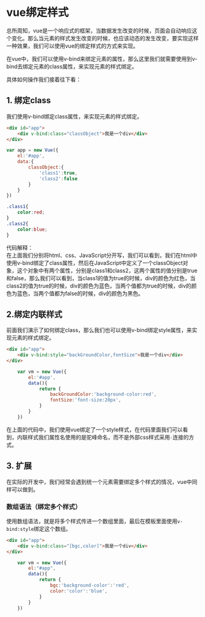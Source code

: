 # vue绑定样式

总所周知，vue是一个响应式的框架，当数据发生改变的时候，页面会自动响应这个变化。那么当元素的样式发生改变的时候，也应该动态的发生改变，要实现这样一种效果，我们可以使用vue的绑定样式的方式来实现。

在vue中，我们可以使用v-bind来绑定元素的属性，那么这里我们就需要使用到v-bind去绑定元素的class属性，来实现元素的样式绑定。

具体如何操作我们接着往下看：

## 1. 绑定class

我们使用v-bind绑定class属性，来实现元素的样式绑定。

```html
<div id="app">
    <div v-bind:class="classObject">我是一个div</div>
</div>
```

```javascript
var app = new Vue({
    el:'#app',
    data:{
        classObject:{
            'class1':true,
            'class2':false
        }
    }
})
```

```css
.class1{
    color:red;
}
.class2{
    color:blue;
}
```

代码解释：  
在上面我们分别将html、css、JavaScript分开写，我们可以看到，我们在html中使用v-bind绑定了class属性，然后在JavaScript中定义了一个classObject对象，这个对象中有两个属性，分别是class1和class2，这两个属性的值分别是true和false，那么我们可以看到，当class1的值为true的时候，div的颜色为红色，当class2的值为true的时候，div的颜色为蓝色，当两个值都为true的时候，div的颜色为蓝色，当两个值都为false的时候，div的颜色为黑色。

## 2.绑定内联样式

前面我们演示了如何绑定class，那么我们也可以使用v-bind绑定style属性，来实现元素的样式绑定。

```html
<div id="app">
    <div v-bind:style="backGroundColor,fontSize">我是一个div</div>
</div>
```

```js
    var vm = new Vue({
        el:'#app',
        data(){
            return {
                backGroundColor:'background-color:red',
                fontSize:'font-size:20px',
            }
        }
    })
```

在上面的代码中，我们使用vue绑定了一个style样式，在代码里面我们可以看到，内联样式我们属性名使用的是驼峰命名，而不是外部css样式采用`-`连接的方式。

## 3. 扩展


在实际的开发中，我们经常会遇到统一个元素需要绑定多个样式的情况，vue中同样可以做到。

### 数组语法（绑定多个样式）

使用数组语法，就是将多个样式传进一个数组里面，最后在模板里面使用`v-bind:style`绑定这个数组。

```html
<div id="app">
    <div v-bind:class="[bgc,color]">我是一个div</div>
</div>
```

```js
    var vm = new Vue({
        el:"#app",
        data(){
            return {
                bgc:'background-color':'red',
                color:'color':'blue',
            }
        }
    })
```
